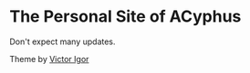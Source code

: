 # The Personal Site of ACyphus

Don't expect many updates.

Theme by [Victor Igor](https://github.com/victorvoid/space-jekyll-template/)